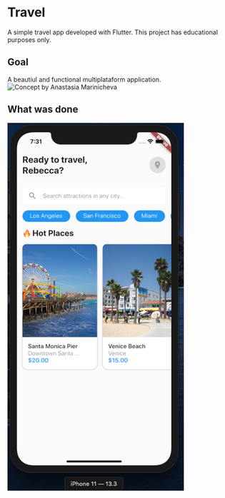# Travel

A simple travel app developed with Flutter.
This project has educational purposes only.

## Goal

A beautiul and functional multiplataform application.
![Concept by Anastasia Marinicheva](https://cdn.dribbble.com/users/1445352/screenshots/6045320/dribbble_shot_hd.png)

## What was done

![Running on an iPhone 11](/screenshots/captura1.png)